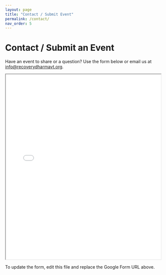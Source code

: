 ```yaml
---
layout: page
title: "Contact / Submit Event"
permalink: /contact/
nav_order: 5
---
```




# Contact / Submit an Event

Have an event to share or a question? Use the form below or email us at [info@recoverydharmavt.org](mailto:info@recoverydharmavt.org).

<!-- Embed Google Form below -->
<iframe src="YOUR_GOOGLE_FORM_URL" width="100%" height="600"></iframe>

To update the form, edit this file and replace the Google Form URL above.
